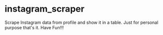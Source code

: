 # instagram_scraper

Scrape Instagram data from profile and show it in a table. Just for personal purpose that's it. Have Fun!!!


